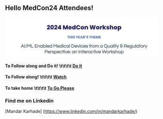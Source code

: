 ## Hello MedCon24 Attendees!

![MedCon-24](https://github.com/mandar-karhade/Medcon2024/blob/f6581a7f2836778f6197da8d8f78229aba215dd9/Images/MedCon24.png?raw=true)


#### To Follow along and Do it! \t\t\t\t [Do It](https://colab.research.google.com/drive/1FJhQ8FfjuNDvJ-sOiFd4sqPgfMM8SnCP?usp=sharing)

#### To Follow along!  \t\t\t\t [Watch](https://colab.research.google.com/drive/1cu4rMLYcp16ALZOSBgawfREtgYTvUy6p?usp=sharing)

#### To take home  \t\t\t\t [To Go Please](https://google.com)

### Find me on Linkedin
[Mandar Karhade] (https://www.linkedin.com/in/mandarkarhade/)